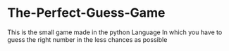 # The-Perfect-Guess-Game
This is the small game made in the python Language
In which you have to guess the right number in the less chances as possible
